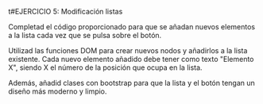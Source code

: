 t#EJERCICIO 5: Modificación listas

Completad el código proporcionado para que se añadan nuevos elementos a la lista cada vez que se pulsa sobre el botón.

Utilizad las funciones DOM para crear nuevos nodos y añadirlos a la lista existente. Cada nuevo elemento añadido debe tener como texto "Elemento X", siendo X el número de la posición que ocupa en la lista.

Además, añadid clases con bootstrap para que la lista y el botón tengan un diseño más moderno y limpio.
